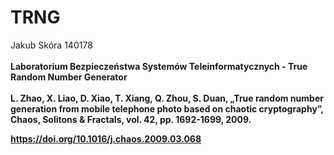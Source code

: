# TRNG
Jakub Skóra 140178 <br/>
<br/>
<b>Laboratorium Bezpieczeństwa Systemów Teleinformatycznych - True Random Number Generator <b/> <br/>
<br/>
L. Zhao, X. Liao, D. Xiao, T. Xiang, Q. Zhou, S. Duan, „True random number generation from mobile telephone photo based on chaotic cryptography”,  Chaos, Solitons & Fractals, vol. 42, pp. 1692-1699, 2009.

https://doi.org/10.1016/j.chaos.2009.03.068
